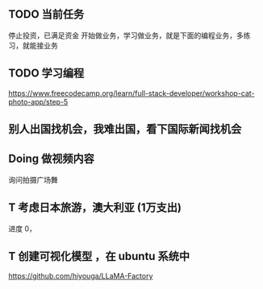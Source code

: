 ## TODO 当前任务

停止投资，已满足资金
开始做业务，学习做业务，就是下面的编程业务，多练习，就能接业务

## TODO 学习编程
https://www.freecodecamp.org/learn/full-stack-developer/workshop-cat-photo-app/step-5

## 别人出国找机会，我难出国，看下国际新闻找机会

## Doing 做视频内容 

询问拍摄广场舞

## T 考虑日本旅游，澳大利亚 (1万支出)

进度 0，

## T 创建可视化模型 ，在 ubuntu 系统中

https://github.com/hiyouga/LLaMA-Factory

